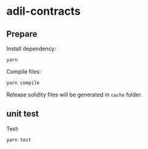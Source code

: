 # adil-contracts

## Prepare

Install dependency:

```bash
yarn
```

Compile files:

```bash
yarn compile
```

Release solidity files will be generated in `cache` folder.

## unit test
Test:

```bash
yarn test
```
